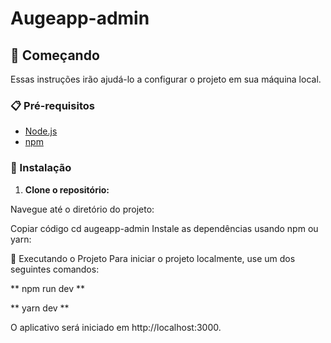 # Augeapp-admin

## 🚀 Começando

Essas instruções irão ajudá-lo a configurar o projeto em sua máquina local.

### 📋 Pré-requisitos

- [Node.js](https://nodejs.org/)
- [npm](https://www.npmjs.com/)

### 🔧 Instalação

1. **Clone o repositório:**

 Navegue até o diretório do projeto:

Copiar código
cd augeapp-admin
Instale as dependências usando npm ou yarn:

🌟 Executando o Projeto
Para iniciar o projeto localmente, use um dos seguintes comandos:

** npm run dev **


** yarn dev **


O aplicativo será iniciado em http://localhost:3000.

